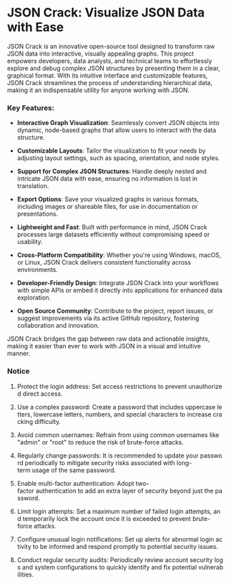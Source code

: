 # JSON Crack: Visualize JSON Data with Ease

JSON Crack is an innovative open-source tool designed to transform raw JSON data into interactive, visually appealing graphs. This project empowers developers, data analysts, and technical teams to effortlessly explore and debug complex JSON structures by presenting them in a clear, graphical format. With its intuitive interface and customizable features, JSON Crack streamlines the process of understanding hierarchical data, making it an indispensable utility for anyone working with JSON.

### Key Features:

- **Interactive Graph Visualization**: Seamlessly convert JSON objects into dynamic, node-based graphs that allow users to interact with the data structure.
  
- **Customizable Layouts**: Tailor the visualization to fit your needs by adjusting layout settings, such as spacing, orientation, and node styles.

- **Support for Complex JSON Structures**: Handle deeply nested and intricate JSON data with ease, ensuring no information is lost in translation.

- **Export Options**: Save your visualized graphs in various formats, including images or shareable files, for use in documentation or presentations.

- **Lightweight and Fast**: Built with performance in mind, JSON Crack processes large datasets efficiently without compromising speed or usability.

- **Cross-Platform Compatibility**: Whether you're using Windows, macOS, or Linux, JSON Crack delivers consistent functionality across environments.

- **Developer-Friendly Design**: Integrate JSON Crack into your workflows with simple APIs or embed it directly into applications for enhanced data exploration.

- **Open Source Community**: Contribute to the project, report issues, or suggest improvements via its active GitHub repository, fostering collaboration and innovation.

JSON Crack bridges the gap between raw data and actionable insights, making it easier than ever to work with JSON in a visual and intuitive manner.

### Notice

1.  Protect the login address: Set access restrictions to prevent unauthorized direct access.
    
2.  Use a complex password: Create a password that includes uppercase letters, lowercase letters, numbers, and special characters to increase cracking difficulty.
    
3.  Avoid common usernames: Refrain from using common usernames like "admin" or "root" to reduce the risk of brute-force attacks.
    
4.  Regularly change passwords: It is recommended to update your password periodically to mitigate security risks associated with long-term usage of the same password.
    
5.  Enable multi-factor authentication: Adopt two-factor authentication to add an extra layer of security beyond just the password.
    
6.  Limit login attempts: Set a maximum number of failed login attempts, and temporarily lock the account once it is exceeded to prevent brute-force attacks.
    
7.  Configure unusual login notifications: Set up alerts for abnormal login activity to be informed and respond promptly to potential security issues.
    
8.  Conduct regular security audits: Periodically review account security logs and system configurations to quickly identify and fix potential vulnerabilities.
        